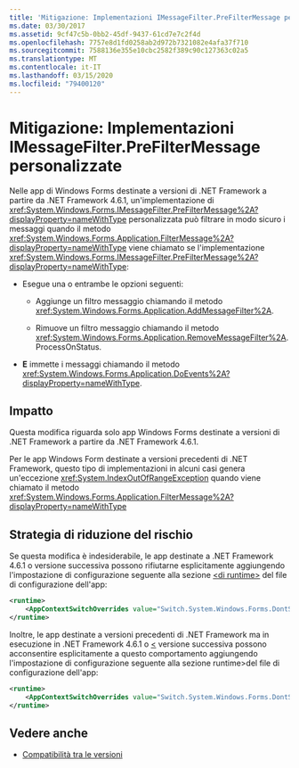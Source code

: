 ```yaml
---
title: 'Mitigazione: Implementazioni IMessageFilter.PreFilterMessage personalizzate'
ms.date: 03/30/2017
ms.assetid: 9cf47c5b-0bb2-45df-9437-61cd7e7c2f4d
ms.openlocfilehash: 7757e8d1fd0258ab2d972b7321082e4afa37f710
ms.sourcegitcommit: 7588136e355e10cbc2582f389c90c127363c02a5
ms.translationtype: MT
ms.contentlocale: it-IT
ms.lasthandoff: 03/15/2020
ms.locfileid: "79400120"
---
```

# <a name="mitigation-custom-imessagefilterprefiltermessage-implementations"></a>Mitigazione: Implementazioni IMessageFilter.PreFilterMessage personalizzate

Nelle app di Windows Forms destinate a versioni di .NET Framework a partire da .NET Framework 4.6.1, un'implementazione di <xref:System.Windows.Forms.IMessageFilter.PreFilterMessage%2A?displayProperty=nameWithType> personalizzata può filtrare in modo sicuro i messaggi quando il metodo <xref:System.Windows.Forms.Application.FilterMessage%2A?displayProperty=nameWithType> viene chiamato se l'implementazione <xref:System.Windows.Forms.IMessageFilter.PreFilterMessage%2A?displayProperty=nameWithType>:

- Esegue una o entrambe le opzioni seguenti:

  - Aggiunge un filtro messaggio chiamando il metodo <xref:System.Windows.Forms.Application.AddMessageFilter%2A>.

  - Rimuove un filtro messaggio chiamando il metodo <xref:System.Windows.Forms.Application.RemoveMessageFilter%2A>. ProcessOnStatus.

- **E** immette i messaggi chiamando il metodo <xref:System.Windows.Forms.Application.DoEvents%2A?displayProperty=nameWithType>.

## <a name="impact"></a>Impatto

Questa modifica riguarda solo app Windows Forms destinate a versioni di .NET Framework a partire da .NET Framework 4.6.1.

Per le app Windows Form destinate a versioni precedenti di .NET Framework, questo tipo di implementazioni in alcuni casi genera un'eccezione <xref:System.IndexOutOfRangeException> quando viene chiamato il metodo <xref:System.Windows.Forms.Application.FilterMessage%2A?displayProperty=nameWithType>

## <a name="mitigation"></a>Strategia di riduzione del rischio

Se questa modifica è indesiderabile, le app destinate a .NET Framework 4.6.1 o versione successiva possono rifiutarne esplicitamente aggiungendo l'impostazione di configurazione seguente alla sezione [ \<di runtime>](../configure-apps/file-schema/runtime/runtime-element.md) del file di configurazione dell'app:

```xml
<runtime>
    <AppContextSwitchOverrides value="Switch.System.Windows.Forms.DontSupportReentrantFilterMessage=true" />
</runtime>
```

Inoltre, le app destinate a versioni precedenti di .NET Framework ma in esecuzione in .NET Framework 4.6.1 o [ \<](../configure-apps/file-schema/runtime/runtime-element.md) versione successiva possono acconsentire esplicitamente a questo comportamento aggiungendo l'impostazione di configurazione seguente alla sezione runtime>del file di configurazione dell'app:

```xml
<runtime>
    <AppContextSwitchOverrides value="Switch.System.Windows.Forms.DontSupportReentrantFilterMessage=false" />
</runtime>
```

## <a name="see-also"></a>Vedere anche

- [Compatibilità tra le versioni](application-compatibility.md)
